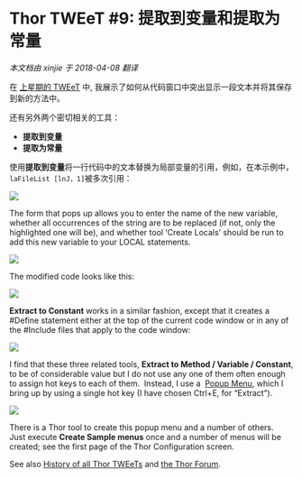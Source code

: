 ﻿Thor TWEeT #9: 提取到变量和提取为常量
===
_本文档由 xinjie 于 2018-04-08 翻译_

在 [上星期的 TWEeT](Tweet_08.md) 中, 我展示了如何从代码窗口中突出显示一段文本并将其保存到新的方法中。

还有另外两个密切相关的工具：

*   **提取到变量**
*   **提取为常量**

使用**提取到变量**将一行代码中的文本替换为局部变量的引用，例如，在本示例中，`laFileList [lnJ，1]`被多次引用：

![](Images/Tweet9a.png)

The form that pops up allows you to enter the name of the new variable, whether all occurrences of the string are to be replaced (if not, only the highlighted one will be), and whether tool ‘Create Locals’ should be run to add this new variable to your LOCAL statements.

![](Images/Tweet9b.png)

The modified code looks like this:

![](Images/Tweet9c.png)

**Extract to Constant** works in a similar fashion, except that it creates a #Define statement either at the top of the current code window or in any of the #Include files that apply to the code window:

![](Images/Tweet9d.png)

I find that these three related tools, **Extract to Method / Variable / Constant**, to be of considerable value but I do not use any one of them often enough to assign hot keys to each of them.  Instead, I use a  [Popup Menu](../Thor_create_popup_menu.md), which I bring up by using a single hot key (I have chosen Ctrl+E, for “Extract”).

![](Images/Tweet9e.png)

There is a Thor tool to create this popup menu and a number of others.  Just execute **Create Sample menus** once and a number of menus will be created; see the first page of the Thor Configuration screen.

See also [History of all Thor TWEeTs](../TWEeTs.md) and [the Thor Forum](https://groups.google.com/forum/?fromgroups#!forum/FoxProThor).
